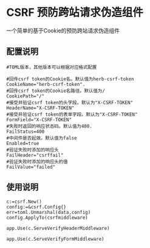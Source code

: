 # CSRF 预防跨站请求伪造组件
一个简单的基于Cookie的预防跨站请求伪造组件

## 配置说明

    #TOML版本，其他版本可以根据对应格式配置

    #回传csrf token的Cookie名。默认值为herb-csrf-token
    CookieName="herb-csrf-token".
    #回传csrf token的Cookie名路径。默认值为/
	CookiePath="/"
    #接受并验证csrf token的头字段。默认为"X-CSRF-TOKEN"
	HeaderName="X-CSRF-TOKEN"
    #接受并验证csrf token的表单字段。默认为"X-CSRF-TOKEN"
	FormField="X-CSRF-TOKEN"
    #失败时返回的响应状态码。默认值为400.
	FailStatus=400
    #中间件是否起效。默认值为false
	Enabled=true
    #验证失败时添加的响应头
	FailHeader="csrffail"
    #验证失败时添加的响应头的值
	FailValue="failed"

## 使用说明

    c:=csrf.New()
    config:=&csrf.Config{}
    err=toml.Unmarshal(data,config)
    config.ApplyTo(csrfmiddleware)

    app.Use(c.ServeVerifyHeaderMiddleware)

    app.Use(c.ServeVerifyFormMiddleware)